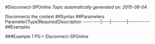 #Disconnect-SPOnline
*Topic automatically generated on: 2015-08-04*

Disconnects the context
##Syntax
##Parameters
Parameter|Type|Required|Description
---------|----|--------|-----------
##Examples

###Example 1
    PS:> Disconnect-SPOnline

<!-- Ref: F715BFBBE9E6CDA3E8A30FDA287C7850 -->